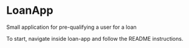 # LoanApp
Small application for pre-qualifying a user for a loan

To start, navigate inside loan-app and follow the README instructions.
